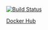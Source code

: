 [![Build Status](https://travis-ci.org/kevinneuman/docker-testing.svg?branch=master)](https://travis-ci.org/kevinneuman/docker-testing)

[Docker Hub](https://hub.docker.com/r/kevinneuman/docker-testing)
